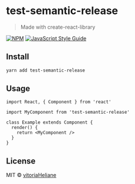 # test-semantic-release

> Made with create-react-library

[![NPM](https://img.shields.io/npm/v/test-semantic-release.svg)](https://www.npmjs.com/package/test-semantic-release) [![JavaScript Style Guide](https://img.shields.io/badge/code_style-standard-brightgreen.svg)](https://standardjs.com)

## Install

```bash
yarn add test-semantic-release
```

## Usage

```tsx
import React, { Component } from 'react'

import MyComponent from 'test-semantic-release'

class Example extends Component {
  render() {
    return <MyComponent />
  }
}
```

## License

MIT © [vitoriaHeliane](https://github.com/vitoriaHeliane)
